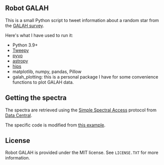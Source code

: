 Robot GALAH
-------------

This is a small Python script to tweet information about a random star from the [GALAH survey](https://www.galah-survey.org).

Here's what I have used to run it:
* Python 3.9+
* [Tweepy](http://www.tweepy.org/)
* [pyvo](https://pyvo.readthedocs.io/en/latest/)
* [astropy](https://www.astropy.org)
* [hips](https://hips.readthedocs.io/en/latest/)
* matplotlib, numpy, pandas, Pillow
* galah_plotting: this is a personal package I have for some convenience functions to plot GALAH data.

Getting the spectra
-------------
The spectra are retrieved using the [Simple Spectral Access](https://www.ivoa.net/documents/cover/SSA-20071220.html) protocol from [Data Central](https://datacentral.org.au).

The specific code is modified from [this example](https://docs.datacentral.org.au/help-center/virtual-observatory-examples/ssa-galah-dr3/).



License
-------

Robot GALAH is provided under the MIT license. See `LICENSE.TXT` for more information.
